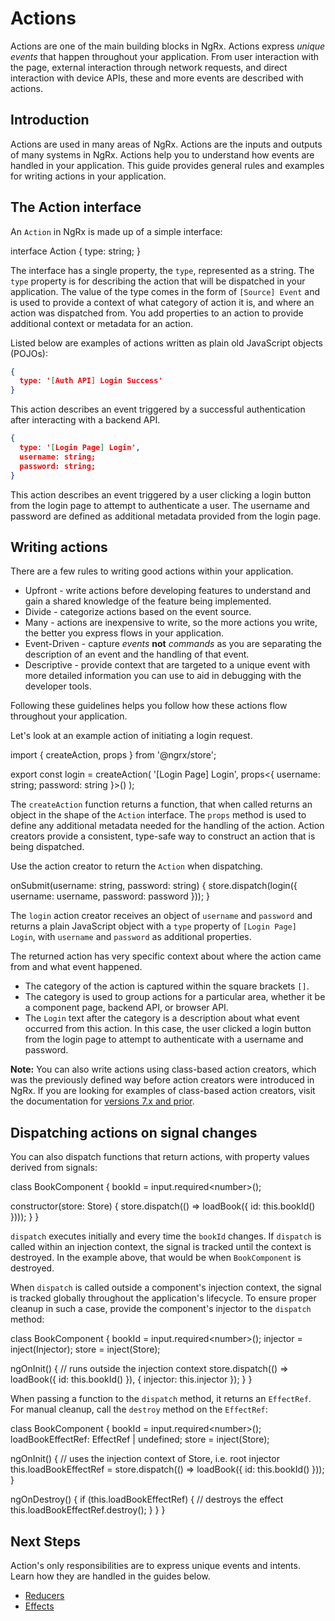 # Actions

Actions are one of the main building blocks in NgRx. Actions express _unique events_ that happen throughout your application. From user interaction with the page, external interaction through network requests, and direct interaction with device APIs, these and more events are described with actions.

## Introduction

Actions are used in many areas of NgRx. Actions are the inputs and outputs of many systems in NgRx. Actions help you to understand how events are handled in your application. This guide provides general rules and examples for writing actions in your application.

## The Action interface

An `Action` in NgRx is made up of a simple interface:

<code-example header="Action Interface">
interface Action {
  type: string;
}
</code-example>

The interface has a single property, the `type`, represented as a string. The `type` property is for describing the action that will be dispatched in your application. The value of the type comes in the form of `[Source] Event` and is used to provide a context of what category of action it is, and where an action was dispatched from. You add properties to an action to provide additional context or metadata for an action.

Listed below are examples of actions written as plain old JavaScript objects (POJOs):

```json
{
  type: '[Auth API] Login Success'
}
```

This action describes an event triggered by a successful authentication after interacting with a backend API.

```json
{
  type: '[Login Page] Login',
  username: string;
  password: string;
}
```

This action describes an event triggered by a user clicking a login button from the login page to attempt to authenticate a user. The username and password are defined as additional metadata provided from the login page.

## Writing actions

There are a few rules to writing good actions within your application.

- Upfront - write actions before developing features to understand and gain a shared knowledge of the feature being implemented.
- Divide - categorize actions based on the event source.
- Many - actions are inexpensive to write, so the more actions you write, the better you express flows in your application.
- Event-Driven - capture _events_ **not** _commands_ as you are separating the description of an event and the handling of that event.
- Descriptive - provide context that are targeted to a unique event with more detailed information you can use to aid in debugging with the developer tools.

Following these guidelines helps you follow how these actions flow throughout your application.

Let's look at an example action of initiating a login request.

<code-example header="login-page.actions.ts">
import { createAction, props } from '@ngrx/store';

export const login = createAction(
  '[Login Page] Login',
  props&lt;{ username: string; password: string }&gt;()
);
</code-example>

The `createAction` function returns a function, that when called returns an object in the shape of the `Action` interface. The `props` method is used to define any additional metadata needed for the handling of the action. Action creators provide a consistent, type-safe way to construct an action that is being dispatched.

Use the action creator to return the `Action` when dispatching.

<code-example header="login-page.component.ts">
  onSubmit(username: string, password: string) {
    store.dispatch(login({ username: username, password: password }));
  }
</code-example>

The `login` action creator receives an object of `username` and `password` and returns a plain JavaScript object with a `type` property of `[Login Page] Login`, with `username` and `password` as additional properties.

The returned action has very specific context about where the action came from and what event happened.

- The category of the action is captured within the square brackets `[]`.
- The category is used to group actions for a particular area, whether it be a component page, backend API, or browser API.
- The `Login` text after the category is a description about what event occurred from this action. In this case, the user clicked a login button from the login page to attempt to authenticate with a username and password.

<div class="alert is-important">

**Note:** You can also write actions using class-based action creators, which was the previously defined way before action creators were introduced in NgRx. If you are looking for examples of class-based action creators, visit the documentation for [versions 7.x and prior](https://v7.ngrx.io/guide/store/actions).

</div>

## Dispatching actions on signal changes

You can also dispatch functions that return actions, with property values derived from signals:

<code-example header="book.component.ts">
class BookComponent {
  bookId = input.required&lt;number&gt;();

  constructor(store: Store) {
    store.dispatch(() => loadBook({ id: this.bookId() })));
  }
}
</code-example>

`dispatch` executes initially and every time the `bookId` changes. If `dispatch` is called within an injection context, the signal is tracked until the context is destroyed. In the example above, that would be when `BookComponent` is destroyed.

When `dispatch` is called outside a component's injection context, the signal is tracked globally throughout the application's lifecycle. To ensure proper cleanup in such a case, provide the component's injector to the `dispatch` method:

<code-example header="book.component.ts">
class BookComponent {  
  bookId = input.required&lt;number&gt;();
  injector = inject(Injector);
  store = inject(Store);

  ngOnInit() {
    // runs outside the injection context
    store.dispatch(() => loadBook({ id: this.bookId() }), { injector: this.injector });
  }
}
</code-example>

When passing a function to the `dispatch` method, it returns an `EffectRef`. For manual cleanup, call the `destroy` method on the `EffectRef`:

<code-example header="book.component.ts">
class BookComponent {
  bookId = input.required&lt;number&gt;();
  loadBookEffectRef: EffectRef | undefined;
  store = inject(Store);

  ngOnInit() {
    // uses the injection context of Store, i.e. root injector
    this.loadBookEffectRef = store.dispatch(() => loadBook({ id: this.bookId() }));
  }

  ngOnDestroy() {
    if (this.loadBookEffectRef) {
      // destroys the effect
      this.loadBookEffectRef.destroy();
    }
  }
}
</code-example>

## Next Steps

Action's only responsibilities are to express unique events and intents. Learn how they are handled in the guides below.

- [Reducers](guide/store/reducers)
- [Effects](guide/effects)
